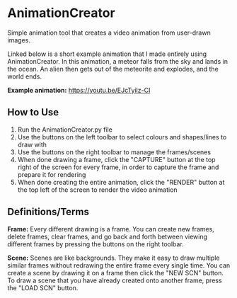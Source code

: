# AnimationCreator
Simple animation tool that creates a video animation from user-drawn images.

Linked below is a short example animation that I made entirely using AnimationCreator. In this animation, a meteor falls from the sky and lands in the ocean. An alien then gets out of the meteorite and explodes, and the world ends.

**Example animation:** https://youtu.be/EJcTyilz-CI

## How to Use
1. Run the AnimationCreator.py file
2. Use the buttons on the left toolbar to select colours and shapes/lines to draw with
3. Use the buttons on the right toolbar to manage the frames/scenes
4. When done drawing a frame, click the "CAPTURE" button at the top right of the screen for every frame, in order to capture the frame and prepare it for rendering
5. When done creating the entire animation, click the "RENDER" button at the top left of the screen to render the video animation

## Definitions/Terms
**Frame:** Every different drawing is a frame. You can create new frames, delete frames, clear frames, and go back and forth between viewing different frames by pressing the buttons on the right toolbar.

**Scene:** Scenes are like backgrounds. They make it easy to draw multiple similar frames without redrawing the entire frame every single time. You can create a scene by drawing it on a frame then click the "NEW SCN" button. To draw a scene that you have already created onto another frame, press the "LOAD SCN" button.